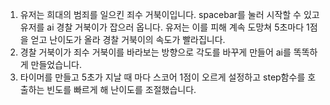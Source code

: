 1. 유저는 희대의 범죄를 일으킨 죄수 거북이입니다. spacebar를 눌러 시작할 수 있고 유저를 ai 경찰 거북이가 잡으러 옵니다. 유저는 이를 피해 계속 도망쳐 5초마다 1점을 얻고 난이도가 올라 경찰 거북이의 속도가 빨라집니다.
2. 경찰 거북이가 죄수 거북이를 바라보는 방향으로 각도를 바꾸게 만들어 ai를 똑똑하게 만들었습니다.
3. 타이머를 만들고 5초가 지날 때 마다 스코어 1점이 오르게 설정하고 step함수를 호출하는 빈도를 빠르게 해 난이도를 조절했습니다.